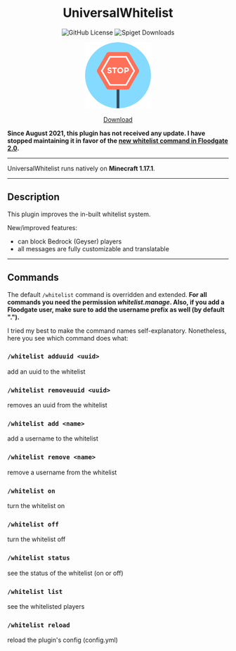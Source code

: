 <div align="center">
 
 # UniversalWhitelist
![GitHub License](https://img.shields.io/github/license/MatsG23/UniversalWhitelist)
![Spiget Downloads](https://img.shields.io/spiget/downloads/94686?label=Total%20Spigot%20Downloads)
 
<img width="150px" src="https://raw.githubusercontent.com/MatsG23/UniversalWhitelist/master/stop-sign.png"></img>

[Download](https://github.com/MatsG23/UniversalWhitelist/releases/latest)
</div>

**Since August 2021, this plugin has not received any update. I have stopped maintaining it in favor of the [new whitelist command in Floodgate 2.0](https://wiki.geysermc.org/floodgate/features/#whitelist-command).**

-----

UniversalWhitelist runs natively on **Minecraft 1.17.1**.

-----

## Description
This plugin improves the in-built whitelist system.

New/improved features:
- can block Bedrock (Geyser) players
- all messages are fully customizable and translatable

-----

## Commands
The default `/whitelist` command is overridden and extended.
**For all commands you need the permission _whitelist.manage_.
Also, if you add a Floodgate user, make sure to add the username prefix as well (by default ".").**

I tried my best to make the command names self-explanatory. Nonetheless,
here you see which command does what:

### `/whitelist adduuid <uuid>`
add an uuid to the whitelist

### `/whitelist removeuuid <uuid>`
removes an uuid from the whitelist

### `/whitelist add <name>`
add a username to the whitelist

### `/whitelist remove <name>`
remove a username from the whitelist

### `/whitelist on`
turn the whitelist on

### `/whitelist off` 
turn the whitelist off

### `/whitelist status`
see the status of the whitelist (on or off)

### `/whitelist list`
see the whitelisted players

### `/whitelist reload`
reload the plugin's config (config.yml)
